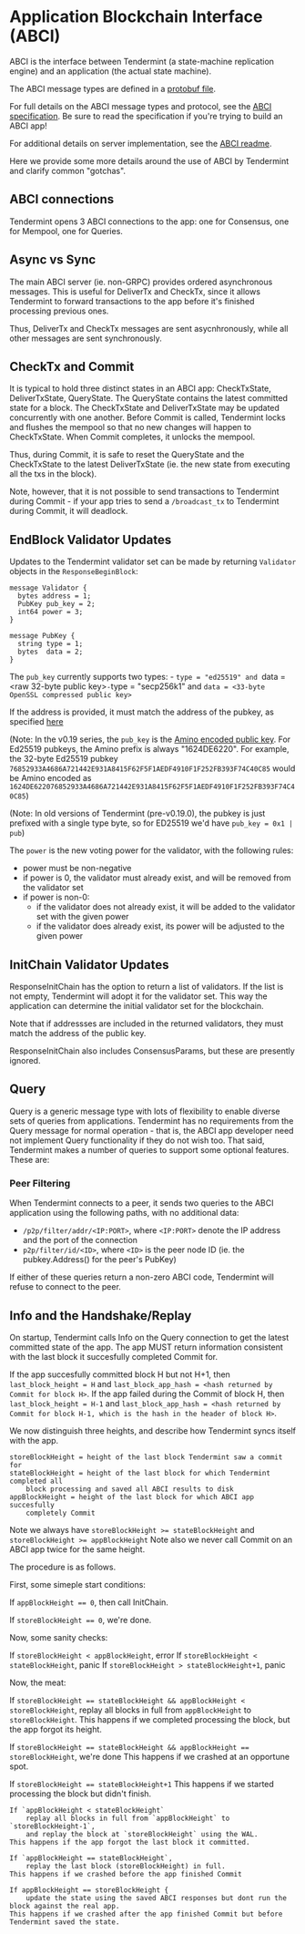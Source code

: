 # Application Blockchain Interface (ABCI)

ABCI is the interface between Tendermint (a state-machine replication engine)
and an application (the actual state machine).

The ABCI message types are defined in a [protobuf
file](https://github.com/chinajsstar/tendermint/blob/develop/abci/types/types.proto).

For full details on the ABCI message types and protocol, see the [ABCI
specification](https://github.com/chinajsstar/tendermint/blob/develop/docs/abci-spec.md).
Be sure to read the specification if you're trying to build an ABCI app!

For additional details on server implementation, see the [ABCI
readme](https://github.com/chinajsstar/tendermint/blob/develop/abci/README.md).

Here we provide some more details around the use of ABCI by Tendermint and
clarify common "gotchas".

## ABCI connections

Tendermint opens 3 ABCI connections to the app: one for Consensus, one for
Mempool, one for Queries.

## Async vs Sync

The main ABCI server (ie. non-GRPC) provides ordered asynchronous messages.
This is useful for DeliverTx and CheckTx, since it allows Tendermint to forward
transactions to the app before it's finished processing previous ones.

Thus, DeliverTx and CheckTx messages are sent asycnhronously, while all other
messages are sent synchronously.

## CheckTx and Commit

It is typical to hold three distinct states in an ABCI app: CheckTxState, DeliverTxState,
QueryState. The QueryState contains the latest committed state for a block.
The CheckTxState and DeliverTxState may be updated concurrently with one another.
Before Commit is called, Tendermint locks and flushes the mempool so that no new changes will happen
to CheckTxState. When Commit completes, it unlocks the mempool.

Thus, during Commit, it is safe to reset the QueryState and the CheckTxState to the latest DeliverTxState
(ie. the new state from executing all the txs in the block).

Note, however, that it is not possible to send transactions to Tendermint during Commit - if your app
tries to send a `/broadcast_tx` to Tendermint during Commit, it will deadlock.


## EndBlock Validator Updates

Updates to the Tendermint validator set can be made by returning `Validator`
objects in the `ResponseBeginBlock`:

```
message Validator {
  bytes address = 1;
  PubKey pub_key = 2;
  int64 power = 3;
}

message PubKey {
  string type = 1;
  bytes  data = 2;
}

```

The `pub_key` currently supports two types:
    - `type = "ed25519" and `data = <raw 32-byte public key>`
    - `type = "secp256k1" and `data = <33-byte OpenSSL compressed public key>`

If the address is provided, it must match the address of the pubkey, as
specified [here](/docs/spec/blockchain/encoding.md#Addresses)

(Note: In the v0.19 series, the `pub_key` is the [Amino encoded public
key](/docs/spec/blockchain/encoding.md#public-key-cryptography).
For Ed25519 pubkeys, the Amino prefix is always "1624DE6220". For example, the 32-byte Ed25519 pubkey
`76852933A4686A721442E931A8415F62F5F1AEDF4910F1F252FB393F74C40C85` would be
Amino encoded as
`1624DE622076852933A4686A721442E931A8415F62F5F1AEDF4910F1F252FB393F74C40C85`)

(Note: In old versions of Tendermint (pre-v0.19.0), the pubkey is just prefixed with a
single type byte, so for ED25519 we'd have `pub_key = 0x1 | pub`)

The `power` is the new voting power for the validator, with the
following rules:

- power must be non-negative
- if power is 0, the validator must already exist, and will be removed from the
  validator set
- if power is non-0:
    - if the validator does not already exist, it will be added to the validator
      set with the given power
    - if the validator does already exist, its power will be adjusted to the given power

## InitChain Validator Updates

ResponseInitChain has the option to return a list of validators.
If the list is not empty, Tendermint will adopt it for the validator set.
This way the application can determine the initial validator set for the
blockchain.

Note that if addressses are included in the returned validators, they must match
the address of the public key.

ResponseInitChain also includes ConsensusParams, but these are presently
ignored.

## Query

Query is a generic message type with lots of flexibility to enable diverse sets
of queries from applications. Tendermint has no requirements from the Query
message for normal operation - that is, the ABCI app developer need not implement Query functionality if they do not wish too.
That said, Tendermint makes a number of queries to support some optional
features. These are:

### Peer Filtering

When Tendermint connects to a peer, it sends two queries to the ABCI application
using the following paths, with no additional data:

 - `/p2p/filter/addr/<IP:PORT>`, where `<IP:PORT>` denote the IP address and
   the port of the connection
 - `p2p/filter/id/<ID>`, where `<ID>` is the peer node ID (ie. the
   pubkey.Address() for the peer's PubKey)

If either of these queries return a non-zero ABCI code, Tendermint will refuse
to connect to the peer.

## Info and the Handshake/Replay

On startup, Tendermint calls Info on the Query connection to get the latest
committed state of the app. The app MUST return information consistent with the
last block it succesfully completed Commit for.

If the app succesfully committed block H but not H+1, then `last_block_height =
H` and `last_block_app_hash = <hash returned by Commit for block H>`. If the app
failed during the Commit of block H, then `last_block_height = H-1` and
`last_block_app_hash = <hash returned by Commit for block H-1, which is the hash
in the header of block H>`.

We now distinguish three heights, and describe how Tendermint syncs itself with
the app.

```
storeBlockHeight = height of the last block Tendermint saw a commit for
stateBlockHeight = height of the last block for which Tendermint completed all
    block processing and saved all ABCI results to disk
appBlockHeight = height of the last block for which ABCI app succesfully
    completely Commit
```

Note we always have `storeBlockHeight >= stateBlockHeight` and `storeBlockHeight >= appBlockHeight`
Note also we never call Commit on an ABCI app twice for the same height.

The procedure is as follows.

First, some simeple start conditions:

If `appBlockHeight == 0`, then call InitChain.

If `storeBlockHeight == 0`, we're done.

Now, some sanity checks:

If `storeBlockHeight < appBlockHeight`, error
If `storeBlockHeight < stateBlockHeight`, panic
If `storeBlockHeight > stateBlockHeight+1`, panic

Now, the meat:

If `storeBlockHeight == stateBlockHeight && appBlockHeight < storeBlockHeight`,
	replay all blocks in full from `appBlockHeight` to `storeBlockHeight`.
	This happens if we completed processing the block, but the app forgot its height.

If `storeBlockHeight == stateBlockHeight && appBlockHeight == storeBlockHeight`, we're done
	This happens if we crashed at an opportune spot.

If `storeBlockHeight == stateBlockHeight+1`
	This happens if we started processing the block but didn't finish.

	If `appBlockHeight < stateBlockHeight`
		replay all blocks in full from `appBlockHeight` to `storeBlockHeight-1`,
		and replay the block at `storeBlockHeight` using the WAL.
	This happens if the app forgot the last block it committed.

	If `appBlockHeight == stateBlockHeight`,
		replay the last block (storeBlockHeight) in full.
	This happens if we crashed before the app finished Commit

	If appBlockHeight == storeBlockHeight {
		update the state using the saved ABCI responses but dont run the block against the real app.
	This happens if we crashed after the app finished Commit but before Tendermint saved the state.
